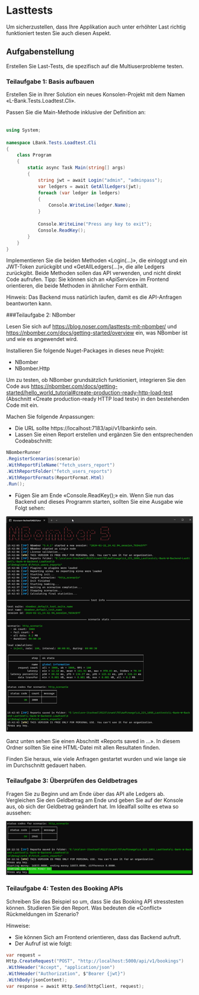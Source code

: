 # Lasttests

Um sicherzustellen, dass Ihre Applikation auch unter erhöhter Last richtig funktioniert testen Sie auch diesen Aspekt.

## Aufgabenstellung
Erstellen Sie Last-Tests, die spezifisch auf die Multiuserprobleme testen.

### Teilaufgabe 1: Basis aufbauen

Erstellen Sie in Ihrer Solution ein neues Konsolen-Projekt mit dem Namen «L-Bank.Tests.Loadtest.Cli».

Passen Sie die Main-Methode inklusive der Definition an:

```csharp

using System;

namespace LBank.Tests.Loadtest.Cli
{
    class Program
    {
        static async Task Main(string[] args)
        {
            string jwt = await Login("admin", "adminpass");
            var ledgers = await GetAllLedgers(jwt);
            foreach (var ledger in ledgers)
            {
                Console.WriteLine(ledger.Name);
            }

            Console.WriteLine("Press any key to exit");
            Console.ReadKey();
        }
    }
}

```

Implementieren Sie die beiden Methoden «Login(…)», die einloggt und ein JWT-Token zurückgibt und «GetAllLedgers(…)», die alle Ledgers zurückgibt.
Beide Methoden sollen das API verwenden, und nicht direkt Code aufrufen. Tipp: Sie können sich an «ApiService» im Frontend orientieren, die beide Methoden in ähnlicher Form enthält.

Hinweis: Das Backend muss natürlich laufen, damit es die API-Anfragen beantworten kann.


###Teilaufgabe 2: NBomber

Lesen Sie sich auf https://blog.noser.com/lasttests-mit-nbomber/ und https://nbomber.com/docs/getting-started/overview ein, was NBomber ist und wie es angewendet wird.

Installieren Sie folgende Nuget-Packages in dieses neue Projekt:
- NBomber
- NBomber.Http

Um zu testen, ob NBomber grundsätzlich funktioniert, integrieren Sie den Code aus https://nbomber.com/docs/getting-started/hello_world_tutorial#create-production-ready-http-load-test (Abschnitt «Create production-ready HTTP load test») in den bestehenden Code mit ein.

Machen Sie folgende Anpassungen:
- Die URL sollte https://localhost:7183/api/v1/lbankinfo sein.
- Lassen Sie einen Report erstellen und ergänzen Sie den entsprechenden Codeabschnitt:
```csharp	
NBomberRunner
.RegisterScenarios(scenario)
.WithReportFileName("fetch_users_report")
.WithReportFolder("fetch_users_reports")
.WithReportFormats(ReportFormat.Html)
.Run();
```

- Fügen Sie am Ende «Console.ReadKey();» ein.
Wenn Sie nun das Backend und dieses Programm starten, sollten Sie eine Ausgabe wie Folgt sehen:

![nBomber](image.png)


Ganz unten sehen Sie einen Abschnitt «Reports saved in …». In diesem Ordner sollten Sie eine HTML-Datei mit allen Resultaten finden.

Finden Sie heraus, wie viele Anfragen gestartet wurden und wie lange sie im Durchschnitt gedauert haben.

### Teilaufgabe 3: Überprüfen des Geldbetrages

Fragen Sie zu Beginn und am Ende über das API alle Ledgers ab. Vergleichen
Sie den Geldbetrag am Ende und geben Sie auf der Konsole aus, ob sich der
Geldbetrag geändert hat. Im Idealfall sollte es etwa so aussehen:


![Beispiel mit Money output](image-1.png)

### Teilaufgabe 4: Testen des Booking APIs
Schreiben Sie das Beispiel so um, dass Sie das Booking API stresstesten können. Studieren Sie den Report. Was bedeuten die «Conflict» Rückmeldungen im Szenario?

Hinweise:
- Sie können Sich am Frontend orientieren, dass das Backend aufruft.
- Der Aufruf ist wie folgt:
```csharp
var request =
Http.CreateRequest("POST", "http://localhost:5000/api/v1/bookings")
.WithHeader("Accept", "application/json")
.WithHeader("Authorization", $"Bearer {jwt}")
.WithBody(jsonContent);
var response = await Http.Send(httpClient, request);
```
